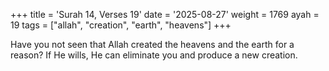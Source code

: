 +++
title = 'Surah 14, Verses 19'
date = '2025-08-27'
weight = 1769
ayah = 19
tags = ["allah", "creation", "earth", "heavens"]
+++

Have you not seen that Allah created the heavens and the earth for a reason? If He wills, He can eliminate you and produce a new creation.